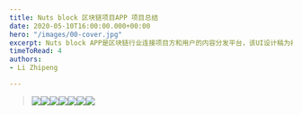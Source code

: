 ```yaml
---
title: Nuts block 区块链项目APP 项目总结
date: 2020-05-10T16:00:00.000+00:00
hero: "/images/00-cover.jpg"
excerpt: Nuts block APP是区块链行业连接项目方和用户的内容分发平台，该UI设计稿为初版上线项目
timeToRead: 4
authors:
- Li Zhipeng

---
```

> ![](https://s1.ax1x.com/2020/05/20/YT5V29.jpg)![](https://s1.ax1x.com/2020/05/20/YT5iUU.jpg)![](https://s1.ax1x.com/2020/05/20/YT5AC4.jpg)![](https://s1.ax1x.com/2020/05/20/YT5F5F.jpg)![](https://s1.ax1x.com/2020/05/20/YT5mK1.jpg)![](https://s1.ax1x.com/2020/05/20/YT5nDx.jpg)![](https://s1.ax1x.com/2020/05/20/YT5ZvR.jpg)
